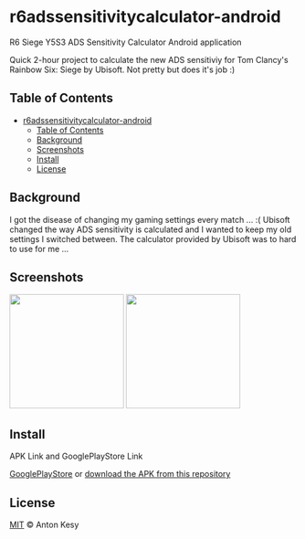 # r6adssensitivitycalculator-android

R6 Siege Y5S3 ADS Sensitivity Calculator Android application

Quick 2-hour project to calculate the new ADS sensitiviy for Tom Clancy's Rainbow Six: Siege by Ubisoft.
Not pretty but does it's job :)

## Table of Contents

- [r6adssensitivitycalculator-android](#r6adssensitivitycalculator-android)
  - [Table of Contents](#table-of-contents)
  - [Background](#background)
  - [Screenshots](#screenshots)
  - [Install](#install)
  - [License](#license)

## Background
I got the disease of changing my gaming settings every match ... :( Ubisoft changed the way ADS sensitivity is calculated and I wanted to keep my old settings I switched between. The calculator provided by Ubisoft was to hard to use for me ...

## Screenshots

<p float="left">
<img src="store/Screenshot_1.png?raw=true" width="200" />
<img src="store/Screenshot_2.png?raw=true" width="200" />
</p>


## Install

APK Link and GooglePlayStore Link

[GooglePlayStore](https://play.google.com/store/apps/details?id=com.poorskill.r6adssensitivitycalculator "Rainbow Six Siege Y5S3 ADS Sensitivity Calculator on GooglePlayStore") or [download the APK from this repository](../master/app/release/r6adssensitivitycalculator.apk)

## License

[MIT](LICENSE) © Anton Kesy
